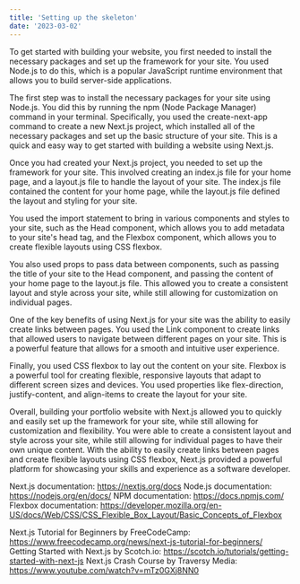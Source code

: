 ```yaml
---
title: 'Setting up the skeleton'
date: '2023-03-02'
---
```


To get started with building your website, you first needed to install the necessary packages and set up the framework for your site. You used Node.js to do this, which is a popular JavaScript runtime environment that allows you to build server-side applications.

The first step was to install the necessary packages for your site using Node.js. You did this by running the npm (Node Package Manager) command in your terminal. Specifically, you used the create-next-app command to create a new Next.js project, which installed all of the necessary packages and set up the basic structure of your site. This is a quick and easy way to get started with building a website using Next.js.

Once you had created your Next.js project, you needed to set up the framework for your site. This involved creating an index.js file for your home page, and a layout.js file to handle the layout of your site. The index.js file contained the content for your home page, while the layout.js file defined the layout and styling for your site.

You used the import statement to bring in various components and styles to your site, such as the Head component, which allows you to add metadata to your site's head tag, and the Flexbox component, which allows you to create flexible layouts using CSS flexbox.

You also used props to pass data between components, such as passing the title of your site to the Head component, and passing the content of your home page to the layout.js file. This allowed you to create a consistent layout and style across your site, while still allowing for customization on individual pages.

One of the key benefits of using Next.js for your site was the ability to easily create links between pages. You used the Link component to create links that allowed users to navigate between different pages on your site. This is a powerful feature that allows for a smooth and intuitive user experience.

Finally, you used CSS flexbox to lay out the content on your site. Flexbox is a powerful tool for creating flexible, responsive layouts that adapt to different screen sizes and devices. You used properties like flex-direction, justify-content, and align-items to create the layout for your site.

Overall, building your portfolio website with Next.js allowed you to quickly and easily set up the framework for your site, while still allowing for customization and flexibility. You were able to create a consistent layout and style across your site, while still allowing for individual pages to have their own unique content. With the ability to easily create links between pages and create flexible layouts using CSS flexbox, Next.js provided a powerful platform for showcasing your skills and experience as a software developer.


Next.js documentation: https://nextjs.org/docs
Node.js documentation: https://nodejs.org/en/docs/
NPM documentation: https://docs.npmjs.com/
Flexbox documentation: https://developer.mozilla.org/en-US/docs/Web/CSS/CSS_Flexible_Box_Layout/Basic_Concepts_of_Flexbox

Next.js Tutorial for Beginners by FreeCodeCamp: https://www.freecodecamp.org/news/next-js-tutorial-for-beginners/
Getting Started with Next.js by Scotch.io: https://scotch.io/tutorials/getting-started-with-next-js
Next.js Crash Course by Traversy Media: https://www.youtube.com/watch?v=mTz0GXj8NN0